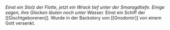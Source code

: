 _Einst ein Stolz der Flotte, jetzt ein Wrack tief unter der Smaragdtiefe. Einige sagen, ihre Glocken läuten noch unter Wasser._
Einst ein Schiff der [[Gischtgeborenen]]. Wurde in der Backstory von [[Gnodomir]] von einem Gott versenkt.